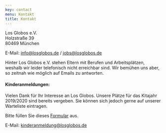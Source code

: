```yaml
---
key: contact
menu: Kontakt
title: Kontakt
---
```

Los Globos e.V.  
Holzstraße 39  
80469 München

E-Mail: [info@losglobos.de](mailto:info@losglobos.de) / [jobs@losglobos.de](mailto:jobs@losglobos.de)

Hinter Los Globos e.V. stehen Eltern mit Berufen und Arbeitsplätzen, weshalb wir leider telefonisch nicht erreichbar sind. Wir bemühen uns aber, so zeitnah wie möglich auf Emails zu antworten.


#### Kinderanmeldungen: 

Vielen Dank für Ihr Interesse an Los Globos. Unsere Plätze für das Kitajahr 2019/2020 sind bereits vergeben. Sie können sich jedoch gerne auf unserer Warteliste eintragen.

Bitte füllen Sie dieses [Formular](https://goo.gl/forms/UW6aSYz74FfYWLZo1) aus.

E-Mail: [kinderanmeldung@losglobos.de](mailto:kinderanmeldung@losglobos.de)